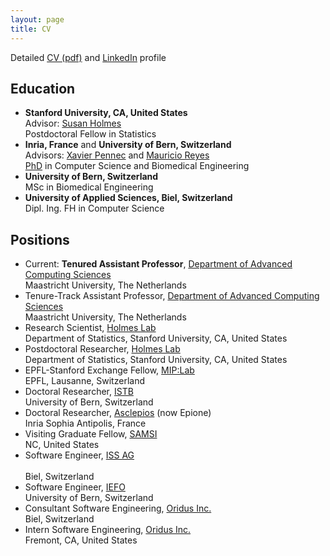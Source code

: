 ```yaml
---
layout: page
title: CV
---
```


Detailed [CV (pdf)](https://christofseiler.github.io/cv_christofseiler.pdf) and [LinkedIn](https://www.linkedin.com/in/christof-seiler-2419294/) profile

## Education

* **Stanford University, CA, United States** <br>
Advisor: [Susan Holmes](https://statweb.stanford.edu/~susan/susan_person.html) <br>
Postdoctoral Fellow in Statistics
* **Inria, France** and **University of Bern, Switzerland** <br>
Advisors: [Xavier Pennec](http://www-sop.inria.fr/members/Xavier.Pennec/) and [Mauricio Reyes](http://www.mauricioreyes.me/) <br>
[PhD](http://www.unibe.ch/studies/programs/doctorate/doctoral_degree/joint_supervision_doctorate/index_eng.html) in Computer Science and Biomedical Engineering
* **University of Bern, Switzerland** <br>
MSc in Biomedical Engineering
* **University of Applied Sciences, Biel, Switzerland** <br>
Dipl. Ing. FH in Computer Science

## Positions

* Current: **Tenured Assistant Professor**, [Department of Advanced Computing Sciences](https://www.maastrichtuniversity.nl/about-um/faculties/science-and-engineering/fse-departments/department-data-science-and-knowledge) <br>
Maastricht University, The Netherlands
* Tenure-Track Assistant Professor, [Department of Advanced Computing Sciences](https://www.maastrichtuniversity.nl/about-um/faculties/science-and-engineering/fse-departments/department-data-science-and-knowledge) <br>
Maastricht University, The Netherlands
* Research Scientist, [Holmes Lab](http://statweb.stanford.edu/~susan/lab_index.html) <br>
Department of Statistics, Stanford University, CA, United States
* Postdoctoral Researcher, [Holmes Lab](http://statweb.stanford.edu/~susan/lab_index.html) <br>
Department of Statistics, Stanford University, CA, United States
* EPFL-Stanford Exchange Fellow, [MIP:Lab](https://miplab.epfl.ch/) <br>
EPFL, Lausanne, Switzerland
* Doctoral Researcher, [ISTB](http://www.istb.unibe.ch/index_eng.html) <br>
University of Bern, Switzerland
* Doctoral Researcher, [Asclepios](https://team.inria.fr/epione/en/) (now Epione) <br>
Inria Sophia Antipolis, France
* Visiting Graduate Fellow, [SAMSI](https://www.samsi.info/) <br>
NC, United States
* Software Engineer, [ISS AG](http://www.iss-ag.ch/en) <br>
<br>Biel, Switzerland
* Software Engineer, [IEFO](http://www.swissrdl.unibe.ch/about_us/history/index_eng.html) <br>
University of Bern, Switzerland
* Consultant Software Engineering, [Oridus Inc.](https://www.bloomberg.com/research/stocks/private/snapshot.asp?privcapid=524394) <br>
Biel, Switzerland
* Intern Software Engineering, [Oridus Inc.](https://www.bloomberg.com/research/stocks/private/snapshot.asp?privcapid=524394) <br>
Fremont, CA, United States

<!--

## Grants and Awards

* EPFL-Stanford [Exchange Fellowship](https://neuroscience.stanford.edu/research/funded-research/improve-reproducibility-and-transparency-eld-neuroimaging-applying) (funded by Firmenich and hosted by [Dimitri Van De Ville](http://miplab.epfl.ch/index.php/people/vandeville))
* [ISBA](http://www.corsiecongressi.com/isba2016/) New Researchers Travel Award, Sardinia, Italy (gratefully declined)
* Travel award for 10th [Conference on Bayesian Nonparametrics](https://www2.stat.duke.edu/bnp10/index.html), Raleigh, NC, United States
* Swiss NSF [Fellowship for Advanced Researchers](http://p3.snf.ch/project-158500)
* Swiss NSF [Fellowship for Prospective Researchers](http://p3.snf.ch/project-146281)
* France-Stanford [Collaborative Projects Grant](http://francestanford.stanford.edu/collaborative_projects/grant_recipients/2013_2014)
* [MICCAI Young Scientist Award](http://www.miccai.org/miccai-2011-toronto), Toronto, Canada
* [MICCAI Student Travel Award](http://www.miccai.org/miccai-2011-toronto), Toronto, Canada
* Paper invitation for [Medical Image Analysis](https://www.journals.elsevier.com/medical-image-analysis/)
* Financial support for [joint PhD](http://www.unibe.ch/studies/degree_programs/doctorate/doctoral_degree/joint_supervision_doctorate/index_eng.html) to travel between France and Switzerland [(SERI)](https://www.sbfi.admin.ch/sbfi/en/home.html)

## Invited and Contributed Talks

* 09/2020: [Colloquium](https://www.maastrichtuniversity.nl/about-um/faculties/psychology-and-neuroscience/departments/department-methodology-and-statistics), Department of Methodology and Statistics, Maastricht University, The Netherlands
* 10/2019: [Second Dutch Stan Meetup 2019](https://www.basellife.org/2019.html), Utrecht, The Netherlands [(slides)](https://doi.org/10.5281/zenodo.3524019)
* 09/2019: [Basel Life 2019](https://www.basellife.org/2019.html), Basel, Switzerland [(slides)](https://doi.org/10.5281/zenodo.3403730)
* 12/2018: [Data Science Research Seminar](https://www.maastrichtuniversity.nl/events/data-science-research-seminar-0), Maastricht University, The Netherlands
* 03/2018: [Department of Statistics](http://www.en.statistik.uni-muenchen.de/index.html), Ludwig-Maximilians-Universität München, Germany
* 02/2018: [School of Mathematical Sciences](https://www.qmul.ac.uk/maths/), Queen Mary University of London, UK
* 05/2017: [Workshop on Statistical Challenges in Single-Cell Biology](https://www.bsse.ethz.ch/cbg/cbg-news/ascona-2017.html), Ascona, Switzerland
* 04/2017: [Division of Immunology and Allergy](http://www.immunologyresearch.ch/), Lausanne University Hospital, Lausanne, Switzerland
* 04/2017: [CyTOF User Group](http://iti.stanford.edu/research/cytof.html), Stanford School of Medicine, CA, United States
* 03/2017: [MIP:Lab](https://miplab.epfl.ch/), EPFL and University of Geneva, Campus Biotech, Geneva, Switzerland
* 03/2017: [Bioinformatics Core Facility](http://bcf.isb-sib.ch/), SIB Swiss Institute of Bioinformatics, Lausanne, Switzerland
* 06/2015: [Conference on Bayesian Nonparametrics](https://www2.stat.duke.edu/bnp10/index.html), Raleigh, NC, United States
* 03/2015: [Center for Imaging Science](http://cis.jhu.edu/), Johns Hopkins, Baltimore, MD, United States
* 10/2014: [Workshop in Biostatistics](http://med.stanford.edu/dbds/education/workshop.html), Stanford School of Medicine, CA, United States
* 08/2014: [JSM](https://ww2.amstat.org/meetings/jsm/2014/program.cfm) (the Joint Statistical Meetings), Boston, MA, United States
* 05/2014: [Inria Sophia Antipolis](https://www.inria.fr/en/centre/sophia), Sophia Antipolis, France
* 03/2014: [Institut de Mathematiques de Toulouse](https://www.math.univ-toulouse.fr/), Paul Sabatier University, France
* 10/2013: [Stanford Statistics Seminar](https://statistics.stanford.edu/events/statistics-seminar), CA, United States
* 08/2013: [Geometric Science of Information](https://www.see.asso.fr/gsi2013), Paris, France
* 03/2013: [Computational People United at Stanford](http://web.stanford.edu/group/cpus/Home.html), CA, United States
* 03/2013: [Co-Me Seminar](http://www.snf.ch/en/researchinFocus/nccr/nccr-co-me/Pages/default.aspx), [Artorg Center](http://www.artorg.unibe.ch/), University of Bern, Switzerland
* 09/2011: [MICCAI](http://www.miccai.org/miccai-2011-toronto), Toronto, Canada (acceptance rate 4.2% out of 819 papers)
* 02/2011: [SPIE Medical Imaging](http://spie.org/conferences-and-exhibitions/past-conferences-and-exhibitions/medical-imaging-2011?SSO=1), Orlando, FL, United States
* 10/2010: [Shape Stats Meeting](http://midag.cs.unc.edu/shape_stats/Fall2010.html), UNC, Chapel Hill, NC, United States
* 06/2010: [TERMIS](https://www.termis.org/), Galway, Ireland
* 08/2009: [Summer School on Manifold Learning in Image and Signal Analysis](http://www2.imm.dtu.dk/projects/manifold/), Ven, Sweden
* 06/2009: [CAOS](http://www.caos-international.org/2009/), Boston, MA, United States
* 12/2008: [3D Physiological Human](http://3dph.miralab.unige.ch/), Zermatt, Switzerland

-->
